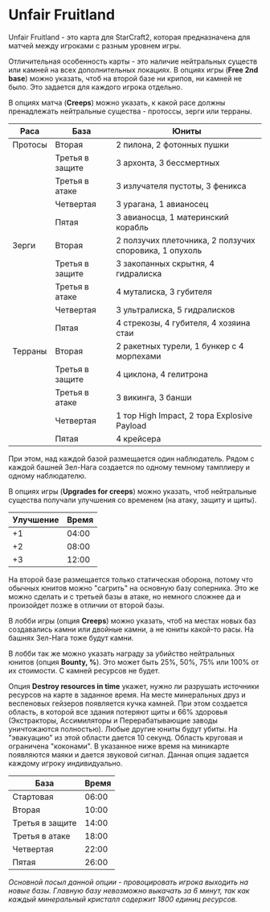 # Unfair Fruitland

Unfair Fruitland - это карта для StarCraft2, которая предназначена для матчей между игроками с разным уровнем игры.

Отличительная особенность карты - это наличие нейтральных существ или камней на всех дополнительных локациях. В опциях игры (**Free 2nd base**) можно указать, чтоб на второй базе ни крипов, ни камней не было. Это задается для каждого игрока отдельно.

В опциях матча (**Creeps**) можно указать, к какой расе должны пренадлежать нейтральные существа - протоссы, зерги или терраны. 

| Раса | База | Юниты |
|------|------|-------|
| Протосы | Вторая | 2 пилона, 2 фотонных пушки |
|  | Третья в защите | 3 архонта, 3 бессмертных |
|  | Третья в атаке | 3 излучателя пустоты, 3 феникса |
|  | Четвертая | 3 урагана, 1 авианосец |
|  | Пятая  | 3 авианосца, 1 материнский корабль |
| Зерги | Вторая | 2 ползучих плеточника, 2 ползучих споровика, 1 опухоль |
|  | Третья в защите | 3 закопанных скрытня, 4 гидралиска |
|  | Третья в атаке | 4 муталиска, 3 губителя |
|  | Четвертая | 3 ультралиска, 5 гидралисков |
|  | Пятая  | 4 стрекозы, 4 губителя, 4 хозяина стаи |
| Терраны | Вторая | 2 ракетных турели, 1 бункер с 4 морпехами |
|  | Третья в защите | 4 циклона, 4 гелитрона |
|  | Третья в атаке | 3 викинга, 3 банши |
|  | Четвертая | 1 тор High Impact, 2 тора Explosive Payload |
|  | Пятая  | 4 крейсера |

При этом, над каждой базой размещается один наблюдатель. Рядом с каждой башней Зел-Нага создается по одному темному тамплиеру и одному наблюдателю.

В опциях игры (**Upgrades for creeps**) можно указать, чтоб нейтральные существа получали улучшения со временем (на атаку, защиту и щиты).

| Улучшение | Время |
|-----------|-------|
| +1        | 04:00 |
| +2        | 08:00 |
| +3        | 12:00 |

На второй базе размещается только статическая оборона, потому что обычных юнитов можно "сагрить" на основную базу соперника. Это же можно сделать и с третьей базы в атаке, но немного сложнее да и произойдет позже в отличии от второй базы.

В лобби игры (опция **Creeps**) можно указать, чтоб на местах новых баз создавались камни или двойные камни, а не юниты какой-то расы. На башнях Зел-Нага тоже будут камни.

В лобби так же можно указать награду за убийство нейтральных юнитов (опция **Bounty, %**). Это может быть 25%, 50%, 75% или 100% от их стоимости. С камней ресурсов не будет.

Опция **Destroy resources in time** укажет, нужно ли разрушать источники ресурсов на карте в заданное время. На месте минеральных друз и веспеновых гейзеров появляется кучка камней. При этом создается область, в которой все здания потеряют щиты и 66% здоровья (Экстракторы, Ассимиляторы и Перерабатывающие заводы уничтожаются полностью). Любые другие юниты будут убиты. На "эвакуацию" из этой области дается 10 секунд. Область круговая и ограничена "коконами". В указанное ниже время на миникарте появляются маяки и дается звуковой сигнал. Данная опция задается каждому игроку индивидуально.


| База            | Время |
|-----------------|-------|
| Стартовая       | 06:00 |
| Вторая          | 10:00 |
| Третья в защите | 14:00 |
| Третья в атаке  | 18:00 |
| Четвертая       | 22:00 |
| Пятая           | 26:00 |

*Основной посыл данной опции - провоцировать игрока выходить на новые базы. Главную базу невозможно выкачать за 6 минут, так как каждый минеральный кристалл содержит 1800 единиц ресурсов.*
